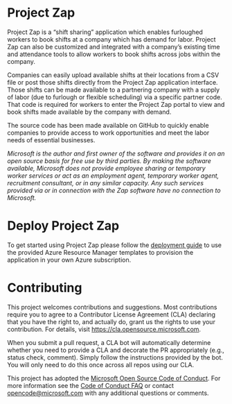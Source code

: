 # Project Zap
Project Zap is a “shift sharing” application which enables furloughed workers to book shifts at a company which has demand for labor. Project Zap can also be customized and integrated with a company’s existing time and attendance tools to allow workers to book shifts across jobs within the company. 

Companies can easily upload available shifts at their locations from a CSV file or post those shifts directly from the Project Zap application interface. Those shifts can be made available to a partnering company with a supply of labor (due to furlough or flexible scheduling) via a specific partner code. That code is required for workers to enter the Project Zap portal to view and book shifts made available by the company with demand.

The source code has been made available on GitHub to quickly enable companies to provide access to work opportunities and meet the labor needs of essential businesses.

*Microsoft is the author and first owner of the software and provides it on an open source basis for free use by third parties. By making the software available, Microsoft does not provide employee sharing or temporary worker services or act as an employment agent, temporary worker agent, recruitment consultant, or in any similar capacity. Any such services provided via or in connection with the Zap software have no connection to Microsoft.*

# Deploy Project Zap
To get started using Project Zap please follow the [deployment guide](./docs/azuredeploy.md) to use the provided Azure Resource Manager templates to provision the application in your own Azure subscription.

# Contributing

This project welcomes contributions and suggestions.  Most contributions require you to agree to a
Contributor License Agreement (CLA) declaring that you have the right to, and actually do, grant us
the rights to use your contribution. For details, visit https://cla.opensource.microsoft.com.

When you submit a pull request, a CLA bot will automatically determine whether you need to provide
a CLA and decorate the PR appropriately (e.g., status check, comment). Simply follow the instructions
provided by the bot. You will only need to do this once across all repos using our CLA.

This project has adopted the [Microsoft Open Source Code of Conduct](https://opensource.microsoft.com/codeofconduct/).
For more information see the [Code of Conduct FAQ](https://opensource.microsoft.com/codeofconduct/faq/) or
contact [opencode@microsoft.com](mailto:opencode@microsoft.com) with any additional questions or comments.
